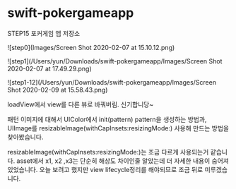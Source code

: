# swift-pokergameapp
STEP15 포커게임 앱 저장소

![step0](Images/Screen Shot 2020-02-07 at 15.10.12.png)

![step1](/Users/yun/Downloads/swift-pokergameapp/Images/Screen Shot 2020-02-07 at 17.49.29.png)

![step1-12](/Users/yun/Downloads/swift-pokergameapp/Images/Screen Shot 2020-02-09 at 15.58.43.png)









loadView에서 view를 다른 뷰로 바꿔버림. 신기합니당~

패턴 이미지에 대해서 UIColor에서 init(pattern) pattern을 생성하는 방법과, UIImage를 resizableImage(withCapInsets:resizingMode:) 사용해 만드는 방법을 찾아봤습니다.

resizableImage(withCapInsets:resizingMode:)는 조금 다르게 사용되는거 같습니다. asset에서 x1, x2 ,x3는 단순히 해상도 차이인줄 알았는데 더 자세한 내용이 숨어져있었습니다. 오늘 보려고 했지만 view lifecycle정리를 해야되므로 조금 뒤로 미루겠습니다. 



